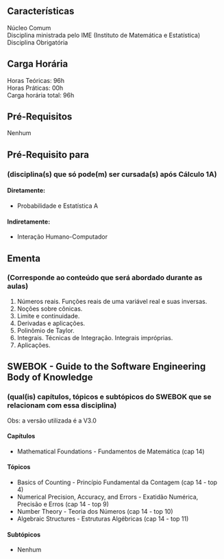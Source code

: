 ## Características  
Núcleo Comum  
Disciplina ministrada pelo IME (Instituto de Matemática e Estatística)  
Disciplina Obrigatória  

## Carga Horária  
Horas Teóricas: 96h  
Horas Práticas: 00h  
Carga horária total: 96h  

## Pré-Requisitos  
Nenhum  

## Pré-Requisito para  
### (disciplina(s) que só pode(m) ser cursada(s) após Cálculo 1A)  
  
#### Diretamente:
* Probabilidade e Estatística A     

#### Indiretamente:  
* Interação Humano-Computador

## Ementa  
### (Corresponde ao conteúdo que será abordado durante as aulas)  
1.	Números reais. Funções reais de uma variável real e suas inversas. 
2.	Noções sobre cônicas. 
3.	Limite e continuidade. 
4.	Derivadas e aplicações. 
5.	Polinômio de Taylor. 
6.	Integrais. Técnicas de Integração. Integrais impróprias. 
7.	Aplicações.

## SWEBOK - Guide to the Software Engineering Body of Knowledge
### (qual(is) capítulos, tópicos e subtópicos do SWEBOK que se relacionam com essa disciplina)  
Obs: a versão utilizada é a V3.0  

#### Capítulos  
* Mathematical Foundations - Fundamentos de Matemática (cap 14)

#### Tópicos  
* Basics of Counting - Princípio Fundamental da Contagem (cap 14 - top 4)  
* Numerical Precision, Accuracy, and Errors - Exatidão Numérica, Precisão e Erros (cap 14 - top 9)  
* Number Theory - Teoria dos Números (cap 14 - top 10)
* Algebraic Structures - Estruturas Algébricas (cap 14 - top 11)  

#### Subtópicos
* Nenhum